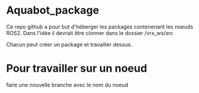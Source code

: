 # Aquabot_package

Ce repo github a pour but d'héberger les packages contenenant les noeuds ROS2.
Dans l'idée il devrait être clonner dans le dossier /vrx_ws/src 

Chacun peut créer un package et travailler dessus. 

# Pour travailler sur un noeud

faire une nouvelle branche avec le nom du noeud 


